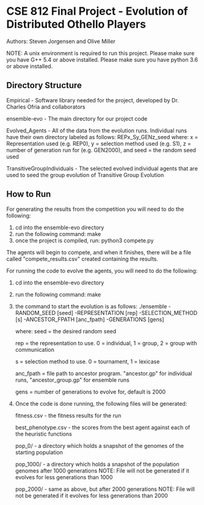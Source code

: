 CSE 812 Final Project - Evolution of Distributed Othello Players
==================================================================

Authors: Steven Jorgensen and Olive Miller

NOTE:    A unix environment is required to run this project. Please make sure you have G++ 5.4 or above installed.
         Please make sure you have python 3.6 or above installed.

Directory Structure
--------------------

Empirical - Software library needed for the project, developed by Dr. Charles Ofria and collaborators

ensemble-evo - The main directory for our project code

Evolved_Agents - All of the data from the evolution runs. Individual runs have their own directory labeled as follows: REPx_Sy_GENz_seed where:
                x = Representation used (e.g. REP0), y = selection method used (e.g. S1), z = number of generation run for (e.g. GEN2000), and seed = the random seed used

TransitiveGroupIndividuals - The selected evolved individual agents that are used to seed the group evolution of Transitive Group Evolution


How to Run
------------

For generating the results from the competition you will need to do the following:

1. cd into the ensemble-evo directory
2. run the following command: make
3. once the project is compiled, run: python3 compete.py

The agents will begin to compete, and when it finishes, there will be a file called "compete_results.csv" created containing the results.


For running the code to evolve the agents, you will need to do the following:

1. cd into the ensemble-evo directory
2. run the following command: make
3. the command to start the evolution is as follows:
    ./ensemble -RANDOM_SEED [seed] -REPRESENTATION [rep] -SELECTION_METHOD [s] -ANCESTOR_FPATH [anc_fpath] -GENERATIONS [gens]

    where:
    seed = the desired random seed

    rep = the representation to use. 0 = individual, 1 = group, 2 = group with communication

    s = selection method to use. 0 = tournament, 1 = lexicase

    anc_fpath = file path to ancestor program. "ancestor.gp" for individual runs, "ancestor_group.gp" for ensemble runs

    gens = number of generations to evolve for, default is 2000

4. Once the code is done running, the following files will be generated:

    fitness.csv - the fitness results for the run

    best_phenotype.csv - the scores from the best agent against each of the heuristic functions

    pop_0/ - a directory which holds a snapshot of the genomes of the starting population

    pop_1000/ - a directory which holds a snapshot of the population genomes after 1000 generations NOTE: File will not be generated if it evolves for less generations than 1000

    pop_2000/ - same as above, but after 2000 generations NOTE: File will not be generated if it evolves for less generations than 2000